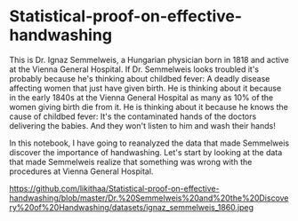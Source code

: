 # Statistical-proof-on-effective-handwashing








This is Dr. Ignaz Semmelweis, a Hungarian physician born in 1818 and active at the Vienna General Hospital. If Dr. Semmelweis looks troubled it's probably because he's thinking about childbed fever: A deadly disease affecting women that just have given birth. He is thinking about it because in the early 1840s at the Vienna General Hospital as many as 10% of the women giving birth die from it. He is thinking about it because he knows the cause of childbed fever: It's the contaminated hands of the doctors delivering the babies. And they won't listen to him and wash their hands!

In this notebook, I have going to reanalyzed the data that made Semmelweis discover the importance of handwashing. Let's start by looking at the data that made Semmelweis realize that something was wrong with the procedures at Vienna General Hospital.

https://github.com/likithaa/Statistical-proof-on-effective-handwashing/blob/master/Dr.%20Semmelweis%20and%20the%20Discovery%20of%20Handwashing/datasets/ignaz_semmelweis_1860.jpeg
